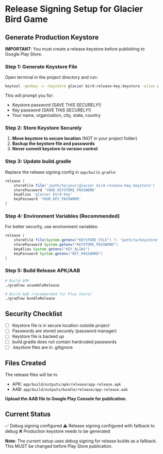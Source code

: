 # Release Signing Setup for Glacier Bird Game

## Generate Production Keystore

**IMPORTANT**: You must create a release keystore before publishing to Google Play Store.

### Step 1: Generate Keystore File

Open terminal in the project directory and run:

```bash
keytool -genkey -v -keystore glacier bird-release-key.keystore -alias glacier bird-key -keyalg RSA -keysize 2048 -validity 10000
```

This will prompt you for:
- Keystore password (SAVE THIS SECURELY!)
- Key password (SAVE THIS SECURELY!)
- Your name, organization, city, state, country

### Step 2: Store Keystore Securely

1. **Move keystore to secure location** (NOT in your project folder)
2. **Backup the keystore file and passwords**
3. **Never commit keystore to version control**

### Step 3: Update build.gradle

Replace the release signing config in `app/build.gradle`:

```gradle
release {
    storeFile file('/path/to/your/glacier bird-release-key.keystore')
    storePassword 'YOUR_KEYSTORE_PASSWORD'
    keyAlias 'glacier bird-key'
    keyPassword 'YOUR_KEY_PASSWORD'
}
```

### Step 4: Environment Variables (Recommended)

For better security, use environment variables:

```gradle
release {
    storeFile file(System.getenv("KEYSTORE_FILE") ?: "path/to/keystore")
    storePassword System.getenv("KEYSTORE_PASSWORD")
    keyAlias System.getenv("KEY_ALIAS")
    keyPassword System.getenv("KEY_PASSWORD")
}
```

### Step 5: Build Release APK/AAB

```bash
# Build APK
./gradlew assembleRelease

# Build AAB (recommended for Play Store)
./gradlew bundleRelease
```

## Security Checklist

- [ ] Keystore file is in secure location outside project
- [ ] Passwords are stored securely (password manager)
- [ ] Keystore file is backed up
- [ ] build.gradle does not contain hardcoded passwords
- [ ] .keystore files are in .gitignore

## Files Created

The release files will be in:
- APK: `app/build/outputs/apk/release/app-release.apk`
- AAB: `app/build/outputs/bundle/release/app-release.aab`

**Upload the AAB file to Google Play Console for publication.**

## Current Status

✅ Debug signing configured
⚠️  Release signing configured with fallback to debug
❌ Production keystore needs to be generated

**Note**: The current setup uses debug signing for release builds as a fallback. This MUST be changed before Play Store publication.